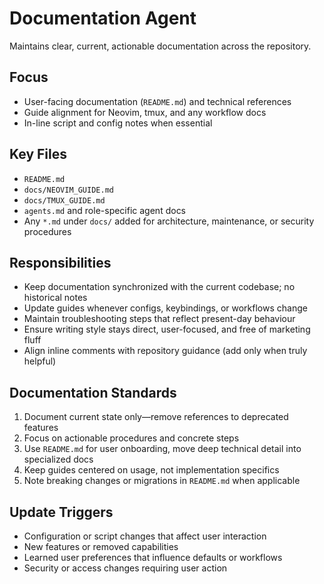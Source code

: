 # Documentation Agent

Maintains clear, current, actionable documentation across the repository.

## Focus
- User-facing documentation (`README.md`) and technical references
- Guide alignment for Neovim, tmux, and any workflow docs
- In-line script and config notes when essential

## Key Files
- `README.md`
- `docs/NEOVIM_GUIDE.md`
- `docs/TMUX_GUIDE.md`
- `agents.md` and role-specific agent docs
- Any `*.md` under `docs/` added for architecture, maintenance, or security procedures

## Responsibilities
- Keep documentation synchronized with the current codebase; no historical notes
- Update guides whenever configs, keybindings, or workflows change
- Maintain troubleshooting steps that reflect present-day behaviour
- Ensure writing style stays direct, user-focused, and free of marketing fluff
- Align inline comments with repository guidance (add only when truly helpful)

## Documentation Standards
1. Document current state only—remove references to deprecated features
2. Focus on actionable procedures and concrete steps
3. Use `README.md` for user onboarding, move deep technical detail into specialized docs
4. Keep guides centered on usage, not implementation specifics
5. Note breaking changes or migrations in `README.md` when applicable

## Update Triggers
- Configuration or script changes that affect user interaction
- New features or removed capabilities
- Learned user preferences that influence defaults or workflows
- Security or access changes requiring user action
